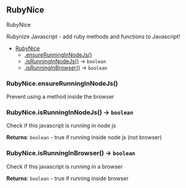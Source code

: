 <a name="RubyNice"></a>

## RubyNice
RubyNiceRubynize Javascript - add ruby methods and functions to Javascript!

* [RubyNice](#RubyNice)
    * [.ensureRunningInNodeJs()](#RubyNice.ensureRunningInNodeJs)
    * [.isRunningInNodeJs()](#RubyNice.isRunningInNodeJs) &rarr; <code>boolean</code>
    * [.isRunningInBrowser()](#RubyNice.isRunningInBrowser) &rarr; <code>boolean</code>

<a name="RubyNice.ensureRunningInNodeJs"></a>

### RubyNice.ensureRunningInNodeJs()
Prevent using a method inside the browser
<a name="RubyNice.isRunningInNodeJs"></a>

### RubyNice.isRunningInNodeJs() &rarr; <code>boolean</code>
Check if this javascript is running in node js

**Returns**: <code>boolean</code> - true if running inside node js (not browser)  
<a name="RubyNice.isRunningInBrowser"></a>

### RubyNice.isRunningInBrowser() &rarr; <code>boolean</code>
Check if this javascript is running in a browser

**Returns**: <code>boolean</code> - true if running inside browser  
